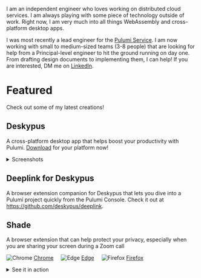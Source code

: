 I am an independent engineer who loves working on distributed cloud services. I am always playing with some piece of technology outside of work. Right now, I am very much into all things WebAssembly and cross-platform desktop apps.

I was most recently a lead engineer for the [Pulumi Service](https://app.pulumi.com). I am now working with small to medium-sized teams (3-8 people) that are looking for help from a Principal-level engineer to hit the ground running on day one. From drafting design documents to implementing them, I can help! If you are interested, DM me on [LinkedIn](https://linkedin.com/in/praneetloke).

# Featured

Check out some of my latest creations!

## Deskypus

A cross-platform desktop app that helps boost your productivity with Pulumi. [Download](https://deskypus.github.io/) for your platform now!

<details>
  <summary>Screenshots</summary>
  <img width="947" alt="projects" src="https://user-images.githubusercontent.com/1466314/147854944-7d1b9b7d-2ad1-48df-a9d8-65282e1f5715.png">

  <img width="418" alt="account-switcher" src="https://user-images.githubusercontent.com/1466314/147854947-d09a4cb9-a8f6-4059-8813-909f4271267d.png">
</details>

## Deeplink for Deskypus

A browser extension companion for Deskypus that lets you dive into a Pulumi project quickly from the Pulumi Console. Check it out at https://github.com/deskypus/deeplink.

## Shade

A browser extension that can help protect your privacy, especially when you are sharing your screen during a Zoom call

![Chrome](https://www.google.com/images/icons/product/chrome_web_store-32.png) [Chrome](https://chrome.google.com/webstore/detail/shade/denfadghfapneeflooogfflmnnebpjha) &nbsp;&nbsp;&nbsp; ![Edge](https://microsoftedge.microsoft.com/favicon.ico) [Edge](https://microsoftedge.microsoft.com/addons/detail/shade/beejdgamkplgnpoabpkgpkdcbdhhnial) &nbsp;&nbsp;&nbsp; ![Firefox](https://addons.cdn.mozilla.net/favicon.ico?v=2) [Firefox](https://addons.mozilla.org/en-US/firefox/addon/privacy-shade/)

<details>
  <summary>See it in action</summary>
  
![Kapture 2021-06-15 at 15 42 55](https://user-images.githubusercontent.com/1466314/122132827-6ed17d00-cdf0-11eb-9574-5b3ca483e1fa.gif)
</details>


